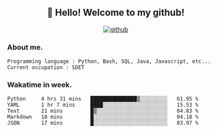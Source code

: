 <h2 align="center">👋 Hello! Welcome to my github! </h2>
<p align="center">
  <a href="https://github.com/usergwen"><img src="https://img.shields.io/badge/GitHub-24292e" alt="github"></a>
</p>

### About me.

```Plain Text
Programming language : Python, Bash, SQL, Java, Javascript, etc...
Current occupation : SDET
```
### Wakatime in week.

<!--START_SECTION:waka-->
```text
Python     4 hrs 31 mins   ███████████████▒░░░░░░░░░   61.95 % 
YAML       1 hr 7 mins     ████░░░░░░░░░░░░░░░░░░░░░   15.53 % 
Text       21 mins         █▒░░░░░░░░░░░░░░░░░░░░░░░   04.83 % 
Markdown   18 mins         █░░░░░░░░░░░░░░░░░░░░░░░░   04.18 % 
JSON       17 mins         █░░░░░░░░░░░░░░░░░░░░░░░░   03.97 % 
```
<!--END_SECTION:waka-->
